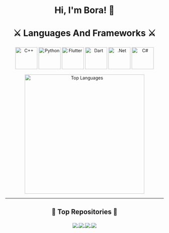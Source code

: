 # <p align="center">Hi, I'm Bora! 👋 </p>

# <p align="center">⚔️ Languages And Frameworks ⚔️</p>
<p align="center">
  <img height="70" src="https://raw.githubusercontent.com/isocpp/logos/master/cpp_logo.png" alt="C++" title="C++">
  <img height="70"  src="https://upload.wikimedia.org/wikipedia/commons/c/c3/Python-logo-notext.svg" alt="Python" title="Python">
  <img height="70"  src="https://raw.githubusercontent.com/flutter/website/master/src/_assets/image/flutter-logomark-320px.png" alt="Flutter" title="Flutter">
  <img height="70"  src="https://upload.wikimedia.org/wikipedia/commons/7/7e/Dart-logo.png" alt="Dart" title="Dart">
  <img height="70"  src="https://upload.wikimedia.org/wikipedia/commons/thumb/7/7d/Microsoft_.NET_logo.svg/330px-Microsoft_.NET_logo.svg.png" alt=".Net" title=".Net">
  <img height="70"  src="https://upload.wikimedia.org/wikipedia/commons/4/4f/Csharp_Logo.png?20180210215736" alt="C#" title="C#">
</p>

<p align="center">
  <img width="380px" src="https://github-readme-stats.vercel.app/api/top-langs/?username=bora399&langs_count=10&title_color=59A5FA&icon_color=3498db&text_color=C7D4E2&border_color=30363d&bg_color=0d1117&layout=compact&color=C7D4E2" alt="Top Languages" title="Top Languages">
</p>

<hr>

## <p align="center">🤖 Top Repositories 🤖</p>
<p align="center">
<a href="https://github.com/bora399/your_daily_movie">
  <img align="center" src="https://github-readme-stats.vercel.app/api/pin/?username=bora399&repo=your_daily_movie&theme=buefy" />
</a>
<a href="https://github.com/bora399/vex-basics">
  <img align="center" src="https://github-readme-stats.vercel.app/api/pin/?username=bora399&repo=yurt_app&theme=buefy"/>
</a>
<a href="https://github.com/bora399/vex-basics">
  <img align="center" src="https://github-readme-stats.vercel.app/api/pin/?username=bora399&repo=HepsiApp-CQRS&theme=buefy"/>
</a>
<a href="https://github.com/bora399/vex-basics">
  <img align="center" src="https://github-readme-stats.vercel.app/api/pin/?username=bora399&repo=vex-basics&theme=buefy"/>
</a>
</p>
